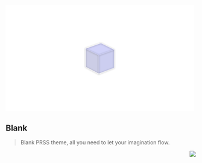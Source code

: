 <p>
  <img src="public/thumbnail.png" width="500" />
  <h2>Blank</h2>
  <blockquote>Blank PRSS theme, all you need to let your imagination flow.</blockquote>
</p>

<div align="right">
  <p><a href="https://prss.io"><img src="https://i.imgur.com/5OQD7eL.png" width="130" /></a></p>
</div>
